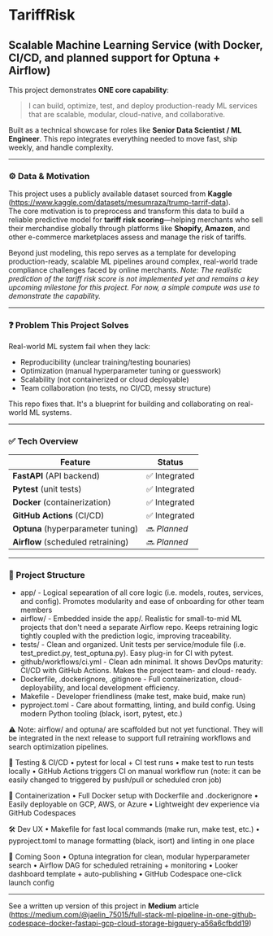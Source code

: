 # TariffRisk

## Scalable Machine Learning Service (with Docker, CI/CD, and planned support for Optuna + Airflow)

This project demonstrates **ONE core capability**:
> I can build, optimize, test, and deploy production-ready ML services that are scalable, modular, cloud-native, and collaborative.

Built as a technical showcase for roles like **Senior Data Scientist / ML Engineer**. This repo integrates everything needed to move fast, ship weekly, and handle complexity.

---

### ⚙️ Data & Motivation

This project uses a publicly available dataset sourced from **Kaggle** (https://www.kaggle.com/datasets/mesumraza/trump-tarrif-data).  
The core motivation is to preprocess and transform this data to build a reliable predictive model for **tariff risk scoring**—helping merchants who sell their merchandise globally through platforms like **Shopify, Amazon**, and other e-commerce marketplaces assess and manage the risk of tariffs.

Beyond just modeling, this repo serves as a template for developing production-ready, scalable ML pipelines around complex, real-world trade compliance challenges faced by online merchants.
*Note: The realistic prediction of the tariff risk score is not implemented yet and remains a key upcoming milestone for this project. For now, a simple compute was use to demonstrate the capability.*

---

### ❓ Problem This Project Solves
Real-world ML system fail when they lack:
- Reproducibility (unclear training/testing bounaries)
- Optimization (manual hyperparameter tuning or guesswork)
- Scalability (not containerized or cloud deployable)
- Team collaboration (no tests, no CI/CD, messy structure)

This repo fixes that. It's a blueprint for building and collaborating on real-world ML systems.

---

### ✅ Tech Overview

| Feature | Status |
|--------|--------|
| **FastAPI** (API backend) | ✅ Integrated |
| **Pytest** (unit tests) | ✅ Integrated |
| **Docker** (containerization) | ✅ Integrated |
| **GitHub Actions** (CI/CD) | ✅ Integrated |
| **Optuna** (hyperparameter tuning) | 🔜 *Planned* |
| **Airflow** (scheduled retraining) | 🔜 *Planned* |

---

### 🧱 Project Structure
- app/ - Logical sepearation of all core logic (i.e. models, routes, services, and config). Promotes modularity and ease of onboarding for other team members
- airflow/ - Embedded inside the app/. Realistic for small-to-mid ML projects that don't need a separate Airflow repo. Keeps retraining logic tightly coupled with the prediction logic, improving traceability.
- tests/ - Clean and organized. Unit tests per service/module file (i.e. test_predict.py, test_optuna.py). Easy plug-in for CI with pytest.
- github/workflows/ci.yml - Clean adn minimal. It shows DevOps maturity: CI/CD with GitHub Actions. Makes the project team- and cloud- ready.
- Dockerfile, .dockerignore, .gitignore - Full containerization, cloud-deployability, and local development efficiency.
- Makefile - Developer friendliness (make test, make buid, make run)
- pyproject.toml - Care about formatting, linting, and build config. Using modern Python tooling (black, isort, pytest, etc.) 


⚠️ Note: airflow/ and optuna/ are scaffolded but not yet functional. They will be integrated in the next release to support full retraining workflows and search optimization pipelines.

🧪 Testing & CI/CD
	•	pytest for local + CI test runs
	•	make test to run tests locally
	•	GitHub Actions triggers CI on manual workflow run (note: it can be easily changed to triggered by push/pull or scheduled cron job)


🐳 Containerization
	•	Full Docker setup with Dockerfile and .dockerignore
	•	Easily deployable on GCP, AWS, or Azure
	•	Lightweight dev experience via GitHub Codespaces


🛠 Dev UX
	•	Makefile for fast local commands (make run, make test, etc.)
	•	pyproject.toml to manage formatting (black, isort) and linting in one place


📌 Coming Soon
	•	Optuna integration for clean, modular hyperparameter search
	•	Airflow DAG for scheduled retraining + monitoring
	•	Looker dashboard template + auto-publishing
	•	GitHub Codespace one-click launch config

---

See a written up version of this project in **Medium** article (https://medium.com/@jaelin_75015/full-stack-ml-pipeline-in-one-github-codespace-docker-fastapi-gcp-cloud-storage-bigquery-a56a6cfbdd19)

